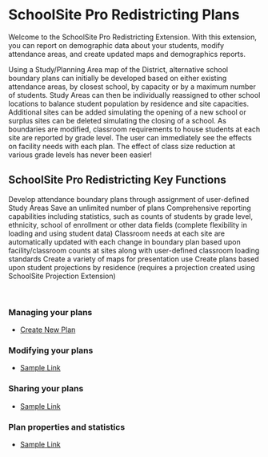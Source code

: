 
# SchoolSite Pro Redistricting Plans
Welcome to the SchoolSite Pro Redistricting Extension. With this extension, you can report on demographic data about your students, modify attendance areas, and create updated maps and demographics reports.

Using a Study/Planning Area map of the District, alternative school boundary plans can initially be developed based on either existing attendance areas, by closest school, by capacity or by a maximum number of students. Study Areas can then be individually reassigned to other school locations to balance student population by residence and site capacities. Additional sites can be added simulating the opening of a new school or surplus sites can be deleted simulating the closing of a school. As boundaries are modified, classroom requirements to house students at each site are reported by grade level. The user can immediately see the effects on facility needs with each plan. The effect of class size reduction at various grade levels has never been easier!

## SchoolSite Pro Redistricting Key Functions
Develop attendance boundary plans through assignment of user-defined Study Areas
Save an unlimited number of plans
Comprehensive reporting capabilities including statistics, such as counts of students by grade level, ethnicity, school of enrollment or other data fields (complete flexibility in loading and using student data)
Classroom needs at each site are automatically updated with each change in boundary plan based upon facility/classroom counts at sites along with user-defined classroom loading standards
Create a variety of maps for presentation use
Create plans based upon student projections by residence (requires a projection created using SchoolSite Projection Extension)

&nbsp;

### Managing your plans
* [Create New Plan](../createPlan/index.md)

### Modifying your plans
* [Sample Link](index.md)

### Sharing your plans
* [Sample Link](index.md)

### Plan properties and statistics
* [Sample Link](index.md)

